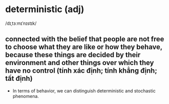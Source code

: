 # deterministic (adj)

/dɪˌtɜːmɪˈnɪstɪk/

## connected with the belief that people are not free to choose what they are like or how they behave, because these things are decided by their environment and other things over which they have no control (tính xác định; tính khẳng định; tất định)

- In terms of behavior, we can distinguish deterministic and stochastic phenomena.